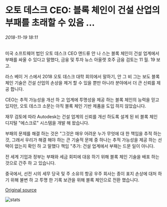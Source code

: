 # 오토 데스크 CEO: 블록 체인이 건설 산업의 부패를 초래할 수 있음 ...

###### 2018-11-19 18:11

미국 소프트웨어 법인 오토 데스크 CEO 앤드류 안 나 스는 블록 체인이 건설 업계에서 부패를 싸울 수 있다고 말했다, 금융 및 투자 뉴스 아울렛 호주 금융 검토는 11 월. 19 보고.

라스 베이 거 스에서 2018 오토 데스크 대학 회의에서 말하기, 안 그 비 그는 보도 블록 체인 기술은 건설 산업의 손상을 제거 할 수 있을 뿐만 아니라 분야에서 더 큰 신뢰를 제공 합니다.

CEO는 추적 가능성을 개선 하 고 업계에 투명성을 제공 하는 블록 체인의 능력을 믿고 있지만, 오토 데스크 소문는 아직 블록 체인 기반 제품을 도입 하지 않았습니다.

재무 검토에 따라 Autodesk는 건설 업계의 신뢰를 개선 하도록 설계 된 비 블록 체인 디지털 "에스크로" 시스템을 개발 해 왔습니다.

부패의 문제를 해결 하는 것은 "그것은 매우 어려운 누가 무엇에 대 한 책임을 추적 하는 것, 그래서 우리가 해결 해야 하는 큰 기술적 문제 중 하나는 추적 가능성을 제공 하는 선택이 없는지 확인 하 고 말했다 책임 "추가: 건설 업계에서 부패는 드문 일이 아니다.

전 세계 기업과 정부는 부패와 세금 회피에 대응 하기 위해 블록 체인 기술을 배포 하는 것으로 간주 하 고 있습니다.

중국에서, 선전 시의 세무 당국 및 주 소유의 항공 우주 회사는 종이 표지 손상에 대처 하기 위해 불변 하 고 투명 한 기록 보관을 위해 블록 체인으로 전환 했습니다.

[Original source](https://cointelegraph.com/news/autodesk-ceo-blockchain-can-stem-corruption-in-construction-industry)

![stats](https://c.statcounter.com/11760860/0/a89fa40b/1/ "stats")